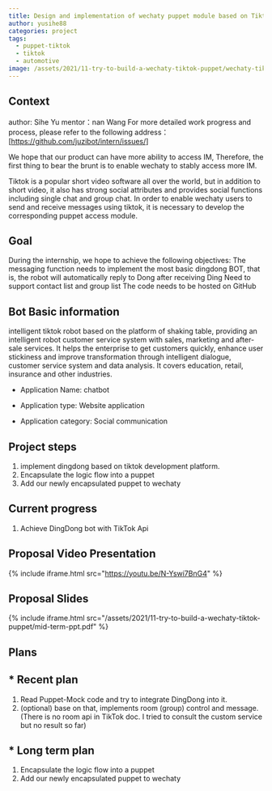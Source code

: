 ```yaml
---
title: Design and implementation of wechaty puppet module based on Tiktok
author: yusihe88
categories: project
tags:
  - puppet-tiktok
  - tiktok
  - automotive
image: /assets/2021/11-try-to-build-a-wechaty-tiktok-puppet/wechaty-tiktok-puppet.webp
---
```

   
## Context

author: Sihe Yu
mentor：nan Wang
For more detailed work progress and process, please refer to the following address：
[https://github.com/juzibot/intern/issues/]

We hope that our product can have more ability to access IM, Therefore, the first thing to bear the brunt is to enable wechaty to stably access more IM.

Tiktok is a popular short video software all over the world, but in addition to short video, it also has strong social attributes and provides social functions including single chat and group chat.
In order to enable wechaty users to send and receive messages using tiktok, it is necessary to develop the corresponding puppet access module.

## Goal

During the internship, we hope to achieve the following objectives:
The messaging function needs to implement the most basic dingdong BOT, that is, the robot will automatically reply to Dong after receiving Ding
Need to support contact list and group list
The code needs to be hosted on GitHub

## Bot Basic information

intelligent tiktok robot based on the platform of shaking table, providing an intelligent robot customer service system with sales, marketing and after-sale services. It helps the enterprise to get customers quickly, enhance user stickiness and improve transformation through intelligent dialogue, customer service system and data analysis. It covers education, retail, insurance and other industries.

* Application Name: chatbot

* Application type: Website application

* Application category: Social communication

## Project steps

1. implement dingdong based on tiktok development platform.
2. Encapsulate the logic flow into a puppet
3. Add our newly encapsulated puppet to wechaty

## Current progress

1. Achieve DingDong bot with TikTok Api

## Proposal Video Presentation

{% include iframe.html src="https://youtu.be/N-Yswi7BnG4" %}

## Proposal Slides

{% include iframe.html src="/assets/2021/11-try-to-build-a-wechaty-tiktok-puppet/mid-term-ppt.pdf" %}

## Plans

## * Recent plan

1. Read Puppet-Mock code and try to integrate DingDong into it.
2. (optional) base on that, implements room (group) control and message. (There is no room api in TikTok doc. I tried to consult the custom service but no result so far)

## * Long term plan

1. Encapsulate the logic flow into a puppet
2. Add our newly encapsulated puppet to wechaty
